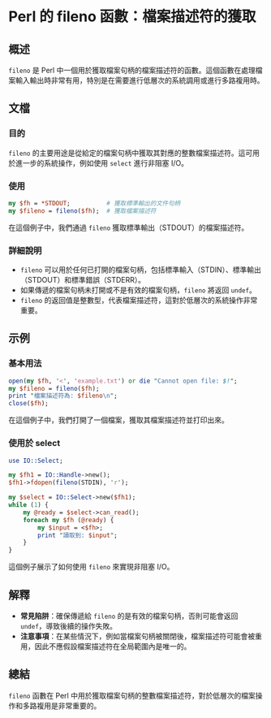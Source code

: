 <!--
Meta Description: # Perl 的 fileno 函數：檔案描述符的獲取 ## 概述 `fileno` 是 Perl 中一個用於獲取檔案句柄的檔案描述符的函數。這個函數在處理檔案輸入輸出時非常有用，特別是在需要進行低層次的系統調用或進行多路複用時。 ## 文檔 ### 目的 `fileno` 的主要用途是從給定的檔案...
Meta Keywords: fileno, perl, select, stdout, fh1
-->

# Perl 的 fileno 函數：檔案描述符的獲取

## 概述
`fileno` 是 Perl 中一個用於獲取檔案句柄的檔案描述符的函數。這個函數在處理檔案輸入輸出時非常有用，特別是在需要進行低層次的系統調用或進行多路複用時。

## 文檔
### 目的
`fileno` 的主要用途是從給定的檔案句柄中獲取其對應的整數檔案描述符。這可用於進一步的系統操作，例如使用 `select` 進行非阻塞 I/O。

### 使用
```perl
my $fh = *STDOUT;          # 獲取標準輸出的文件句柄
my $fileno = fileno($fh);  # 獲取檔案描述符
```
在這個例子中，我們通過 `fileno` 獲取標準輸出（STDOUT）的檔案描述符。

### 詳細說明
- `fileno` 可以用於任何已打開的檔案句柄，包括標準輸入（STDIN）、標準輸出（STDOUT）和標準錯誤（STDERR）。
- 如果傳遞的檔案句柄未打開或不是有效的檔案句柄，`fileno` 將返回 `undef`。
- `fileno` 的返回值是整數型，代表檔案描述符，這對於低層次的系統操作非常重要。

## 示例
### 基本用法
```perl
open(my $fh, '<', 'example.txt') or die "Cannot open file: $!";
my $fileno = fileno($fh);
print "檔案描述符為: $fileno\n";
close($fh);
```
在這個例子中，我們打開了一個檔案，獲取其檔案描述符並打印出來。

### 使用於 select
```perl
use IO::Select;

my $fh1 = IO::Handle->new();
$fh1->fdopen(fileno(STDIN), 'r');

my $select = IO::Select->new($fh1);
while (1) {
    my @ready = $select->can_read();
    foreach my $fh (@ready) {
        my $input = <$fh>;
        print "讀取到: $input";
    }
}
```
這個例子展示了如何使用 `fileno` 來實現非阻塞 I/O。

## 解釋
- **常見陷阱**：確保傳遞給 `fileno` 的是有效的檔案句柄，否則可能會返回 `undef`，導致後續的操作失敗。
- **注意事項**：在某些情況下，例如當檔案句柄被關閉後，檔案描述符可能會被重用，因此不應假設檔案描述符在全局範圍內是唯一的。

## 總結
`fileno` 函數在 Perl 中用於獲取檔案句柄的整數檔案描述符，對於低層次的檔案操作和多路複用是非常重要的。